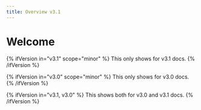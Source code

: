 ```yaml
---
title: Overview v3.1
---
```


# Welcome 

{% ifVersion in="v3.1" scope="minor" %}
This only shows for v3.1 docs.
{% /ifVersion %}

{% ifVersion in="v3.0" scope="minor" %}
This only shows for v3.0 docs.
{% /ifVersion %}

{% ifVersion in="v3.1, v3.0" %}
This shows both for v3.0 and v3.1 docs.
{% /ifVersion %}